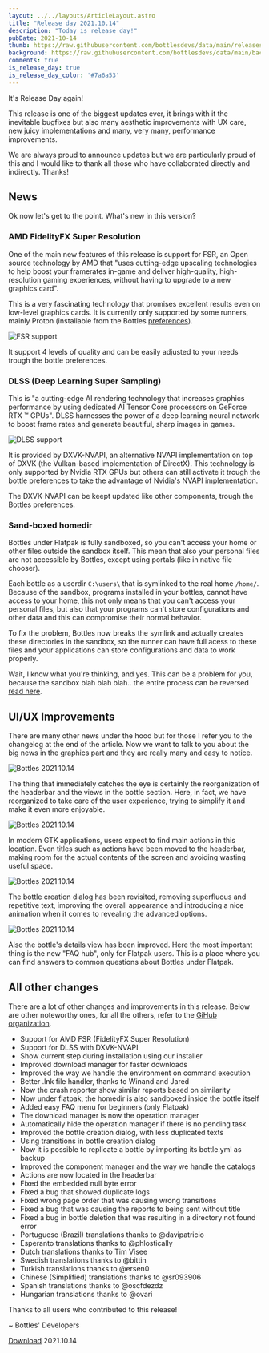 ```yaml
---
layout: ../../layouts/ArticleLayout.astro
title: "Release day 2021.10.14"
description: "Today is release day!"
pubDate: 2021-10-14
thumb: https://raw.githubusercontent.com/bottlesdevs/data/main/releases/2021.10.14/release-day.png
background: https://raw.githubusercontent.com/bottlesdevs/data/main/backgrounds/2021.10.14.png
comments: true
is_release_day: true
is_release_day_color: '#7a6a53'
---
```


It's Release Day again!

This release is one of the biggest updates ever, it brings with it the 
inevitable bugfixes but also many aesthetic improvements with UX care, new 
juicy implementations and many, very many, performance improvements.

We are always proud to announce updates but we are particularly proud of this 
and I would like to thank all those who have collaborated directly and 
indirectly. Thanks!

## News
Ok now let's get to the point. What's new in this version?

### AMD FidelityFX Super Resolution
One of the main new features of this release is support for FSR, an Open source 
technology by AMD that "uses cutting-edge upscaling technologies to help boost 
your framerates in-game and deliver high-quality, high-resolution 
gaming experiences, without having to upgrade to a new graphics card".

This is a very fascinating technology that promises excellent results even 
on low-level graphics cards. It is currently only supported by some runners, 
mainly Proton (installable from the Bottles 
[preferences](https://docs.usebottles.com/components/runners)).

![FSR support](/uploads/fsr.png)

It support 4 levels of quality and can be easily adjusted to your needs 
trough the bottle preferences.

### DLSS (Deep Learning Super Sampling)
This is "a cutting-edge AI rendering technology that increases graphics 
performance by using dedicated AI Tensor Core processors on GeForce RTX ™ GPUs". 
DLSS harnesses the power of a deep learning neural network to boost frame 
rates and generate beautiful, sharp images in games.

![DLSS support](/uploads/dlss.png)

It is provided by DXVK-NVAPI, an alternative NVAPI implementation on top
of DXVK (the Vulkan-based implementation of DirectX). This technology is
only supported by Nvidia RTX GPUs but others can still activate it trough
the bottle preferences to take the advantage of Nvidia's NVAPI implementation.

The DXVK-NVAPI can be keept updated like other components, trough the Bottles
preferences.

### Sand-boxed homedir
Bottles under Flatpak is fully sandboxed, so you can't access your home
or other files outside the sandbox itself. This mean that also your personal
files are not accessible by Bottles, except using portals (like in 
native file chooser).

Each bottle as a userdir `C:\users\` that is symlinked to the real 
home `/home/`. Because of the sandbox, programs installed in your bottles, 
cannot have access to your home, this not only means that you can't access 
your personal files, but also that your programs can't store configurations 
and other data and this can compromise their normal behavior.

To fix the problem, Bottles now breaks the symlink and actually creates these
directories in the sandbox, so the runner can have full acess to these files
and your applications can store configurations and data to work properly.

Wait, I know what you're thinking, and yes. This can be a problem for you,
because the sandbox blah blah blah.. the entire process can be reversed
[read here](https://docs.usebottles.com/flatpak/expose-directories/use-system-home).

## UI/UX Improvements
There are many other news under the hood but for those I refer you to the 
changelog at the end of the article. Now we want to talk to you about the big 
news in the graphics part and they are really many and easy to notice.

![Bottles 2021.10.14](/uploads/screenshot-2021.10.14.png)

The thing that immediately catches the eye is certainly the reorganization of 
the headerbar and the views in the bottle section. Here, in fact, we have 
reorganized to take care of the user experience, trying to simplify it and make 
it even more enjoyable.

![Bottles 2021.10.14](/uploads/headerbar.png)

In modern GTK applications, users expect to find main actions in this location. 
Even titles such as actions have been moved to the headerbar, making room for 
the actual contents of the screen and avoiding wasting useful space.

![Bottles 2021.10.14](/uploads/creation.png)

The bottle creation dialog has been revisited, removing superfluous and 
repetitive text, improving the overall appearance and introducing a nice 
animation when it comes to revealing the advanced options.

![Bottles 2021.10.14](/uploads/details.png)

Also the bottle's details view has been improved. Here the most important
thing is the new "FAQ hub", only for Flatpak users. This is a place where
you can find answers to common questions about Bottles under Flatpak.

## All other changes
There are a lot of other changes and improvements in this release. Below are 
other noteworthy ones, for all the others, refer to 
the [GiHub organization](https://github.com/bottlesdevs).

* Support for AMD FSR (FidelityFX Super Resolution)
* Support for DLSS with DXVK-NVAPI
* Show current step during installation using our installer
* Improved download manager for faster downloads
* Improved the way we handle the environment on command execution
* Better .lnk file handler, thanks to Winand and Jared
* Now the crash reporter show similar reports based on similarity
* Now under flatpak, the homedir is also sandboxed inside the bottle itself
* Added easy FAQ menu for beginners (only Flatpak)
* The download manager is now the operation manager
* Automatically hide the operation manager if there is no pending task
* Improved the bottle creation dialog, with less duplicated texts
* Using transitions in bottle creation dialog
* Now it is possible to replicate a bottle by importing its bottle.yml as backup
* Improved the component manager and the way we handle the catalogs
* Actions are now located in the headerbar
* Fixed the embedded null byte error
* Fixed a bug that showed duplicate logs
* Fixed wrong page order that was causing wrong transitions
* Fixed a bug that was causing the reports to being sent without title
* Fixed a bug in bottle deletion that was resulting in a directory not found error
* Portuguese (Brazil) translations thanks to @davipatricio
* Esperanto translations thanks to @phlostically
* Dutch translations thanks to Tim Visee
* Swedish translations thanks to @bittin
* Turkish translations thanks to @ersen0
* Chinese (Simplified) translations thanks to @sr093906
* Spanish translations thanks to @oscfdezdz
* Hungarian translations thanks to @ovari

Thanks to all users who contributed to this release!

~ Bottles' Developers

<a class="button" href="/download" style="">Download</a> 2021.10.14
